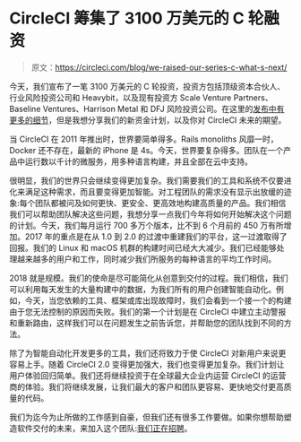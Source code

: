 # CircleCI 筹集了 3100 万美元的 C 轮融资

> 原文：<https://circleci.com/blog/we-raised-our-series-c-what-s-next/>

今天，我们宣布了一笔 3100 万美元的 C 轮投资，投资方包括顶级资本合伙人、行业风险投资公司和 Heavybit，以及现有投资方 Scale Venture Partners、Baseline Ventures、Harrison Metal 和 DFJ 风险投资公司。在这里的[发布中有更多的细节](https://www.businesswire.com/news/home/20180117005436/en/CircleCI-Secures-31-Million-Accelerate-Software-Development)，但是我想分享我们的新资金计划，以及你对 CircleCI 未来的期望。

当 CircleCI 在 2011 年推出时，世界要简单得多。Rails monoliths 风靡一时，Docker 还不存在，最新的 iPhone 是 4s。今天，世界要复杂得多。团队在一个产品中运行数以千计的微服务，用多种语言构建，并且全部在云中支持。

很明显，我们的世界只会继续变得更加复杂。我们需要我们的工具和系统不仅要进化来满足这种需求，而且要变得更加智能。对工程团队的需求没有显示出放缓的迹象:每个团队都被问及如何更快、更安全、更高效地构建高质量的产品。我们相信我们可以帮助团队解决这些问题，我想分享一点我们今年将如何开始解决这个问题的计划。今天，我们每月运行 700 多万个版本，比不到 6 个月前的 450 万有所增加。2017 年的重点是在从 1.0 到 2.0 的过渡中重建我们的平台，这一过渡取得了回报。我们的 Linux 和 macOS 机群的构建时间已经大大减少。我们已经能够处理越来越多的用户和工作，同时减少我们所服务的每种语言的平均工作时间。

2018 就是规模。我们的使命是尽可能简化从创意到交付的过程。我们相信，我们可以利用每天发生的大量构建中的数据，为我们所有的用户创建智能自动化。例如，今天，当您依赖的工具、框架或库出现故障时，我们会看到一个接一个的构建由于您无法控制的原因而失败。我们的第一个计划是在 CircleCI 中建立主动警报和重新路由，这样我们可以在问题发生之前告诉您，并帮助您的团队找到不同的方法。

除了为智能自动化开发更多的工具，我们还将致力于使 CircleCI 对新用户来说更容易上手。随着 CircleCI 2.0 变得更加强大，我们也变得更加复杂。我们计划让用户体验回归简单。我们还将继续投资于在全球最大企业内运营 CircleCI 的运营商的体验。我们将继续发展，让我们最大的客户和团队更容易、更快地交付更高质量的代码。

我们为迄今为止所做的工作感到自豪，但我们还有很多工作要做。如果你想帮助塑造软件交付的未来，来加入这个团队:[我们正在招聘](https://circleci.com/careers/)。